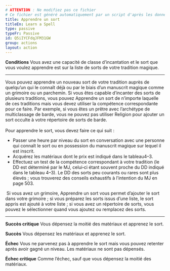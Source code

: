 ```yaml
---
# ATTENTION : Ne modifiez pas ce fichier
# Ce fichier est généré automatiquement par un script d'après les données du module Foundry VTT officiel et de sa traduction
title: Apprendre un sort
titleEn: Learn a Spell
type: passive
typeFr: Passive
id: Q5iIYCFdqJFM31GW
group: actions
layout: action
---
```

<p><strong>Conditions</strong> Vous avez une capacité de classe d’incantation et le sort que vous voulez apprendre est sur la liste de sorts de votre tradition magique.</p><hr><p>Vous pouvez apprendre un nouveau sort de votre tradition auprès de quelqu’un qui le connaît déjà ou par le biais d’un manuscrit magique comme un grimoire ou un parchemin. Si vous êtes capable d’incanter des sorts de plusieurs traditions, vous pouvez Apprendre un sort de n’importe laquelle de ces traditions mais vous devez utiliser la compétence correspondante pour ce faire. Par exemple, si vous êtes un prêtre avec l’archétype de multiclassage de barde, vous ne pouvez pas utiliser Religion pour ajouter un sort occulte à votre répertoire de sorts de barde.<br><br>Pour apprendre le sort, vous devez faire ce qui suit :</p><ul><li>Passer une heure par niveau du sort en conversation avec une personne qui connaît le sort ou en possession du manuscrit magique sur lequel il est inscrit.</li><li>Acquérez les matériaux dont le prix est indiqué dans le tableau4–3.</li><li>Effectuez un test de la compétence correspondant à votre tradition (le DD est déterminé par le MJ, celui‑ci étant souvent proche du DD indiqué dans le tableau 4–3). Le DD des sorts peu courants ou rares sont plus élevés ; vous trouverez des conseils exhaustifs à l’intention du MJ en page&nbsp;503.</li></ul><p>&nbsp;Si vous avez un grimoire, Apprendre un sort vous permet d’ajouter le sort dans votre grimoire ; si vous préparez les sorts issus d’une liste, le sort appris est ajouté à votre liste ; si vous avez un répertoire de sorts, vous pouvez le sélectionner quand vous ajoutez ou remplacez des sorts.</p><hr><p><strong>Succès critique</strong> Vous dépensez la moitié des matériaux et apprenez le sort.</p><p><strong>Succès</strong> Vous dépensez les matériaux et apprenez le sort.</p><p><strong>Échec</strong> Vous ne parvenez pas à apprendre le sort mais vous pouvez retenter après avoir gagné un niveau. Les matériaux ne sont pas dépensés.</p><p><strong>Échec critique</strong> Comme l’échec, sauf que vous dépensez la moitié des matériaux.</p>
